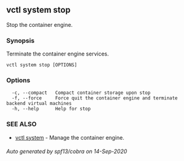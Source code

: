 ## vctl system stop

Stop the container engine.

### Synopsis

Terminate the container engine services.

```
vctl system stop [OPTIONS]
```

### Options

```
  -c, --compact   Compact container storage upon stop
  -f, --force     Force quit the container engine and terminate backend virtual machines
  -h, --help      Help for stop
```

### SEE ALSO

* [vctl system](vctl_system.md)	 - Manage the container engine.

###### Auto generated by spf13/cobra on 14-Sep-2020
